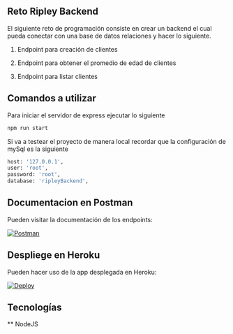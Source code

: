 ## Reto Ripley Backend

El siguiente reto de programación consiste en crear un backend el cual pueda conectar con una base de datos relaciones y hacer lo siguiente.

1. Endpoint para creación de clientes

2. Endpoint para obtener el promedio de edad de clientes

3. Endpoint para listar clientes

## Comandos a utilizar

Para iniciar el servidor de express ejecutar lo siguiente

```bash
npm run start
```

Si va a testear el proyecto de manera local recordar que la configuración de mySql es la siguiente 

```bash
host: '127.0.0.1',
user: 'root',
password: 'root',
database: 'ripleyBackend',
```

## Documentacion en Postman
Pueden visitar la documentación de los endpoints:

[![Postman](https://run.pstmn.io/button.svg)](https://documenter.getpostman.com/view/11973590/UUxxh8XY)

## Despliege en Heroku
Pueden hacer uso de la app desplegada en Heroku:

[![Deploy](https://www.herokucdn.com/deploy/button.svg)](https://reto-ripley-backend.herokuapp.com/)

## Tecnologías
** NodeJS


